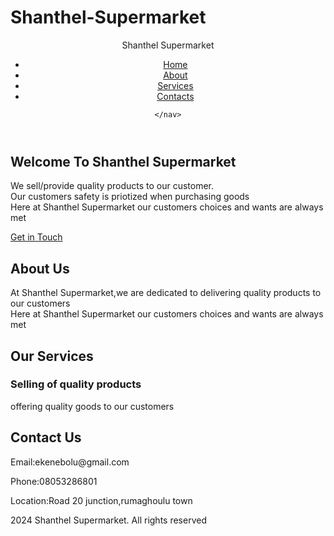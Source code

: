 # Shanthel-Supermarket
<html lang="en">
<head>
    <meta charset="UTF-8">
    <meta name="viewport" content="width=device-width, initial-scale=1.0">
    <title>Shanthel Supermarket</title>
    <link rel="stylesheet" href="style.css">
</head>
<body>
 <header>
    <nav class="navbar">
        <div class="logo">Shanthel Supermarket</div>
        <ul class="nav-links">
            <li><a href="#Home">Home</a></li>
            <li><a href="#about">About</a></li>
            <li><a href="#services">Services</a></li>
            <li><a href="#contacts">Contacts</a></li>
        </ul>

    </nav>
 </header> 
 <section id="Home" class="Hero">
    <h1>Welcome To Shanthel Supermarket</h1>
    <p>We sell/provide quality products to our customer. <br> Our customers safety is priotized when purchasing goods <br> Here at Shanthel Supermarket our customers choices and wants are always met</p>
    <a href="#contacts" class="btn">Get in Touch</a>
</section>  
<section id="about" class="about">
<h2>About Us</h2>
<p>At Shanthel Supermarket,we are dedicated to delivering quality products to our customers <br>Here at Shanthel Supermarket our customers choices and wants are always met</p>
</section>
<section id="Services" class="Services">
    <h2>Our Services</h2>
    <div class="service-cards">
        <div class="card">
            <h3>Selling of quality products</h3>
            <p>offering quality goods to our customers</p>
        </div>
    </div>
</section>
<section id="Contacts" class="Contacts">
    <h2>Contact Us</h2>
<p>Email:ekenebolu@gmail.com</p>
<p>Phone:08053286801</p>
<p>Location:Road 20 junction,rumaghoulu town</p>
</section>
<footer>
    <p>2024 Shanthel Supermarket. All rights reserved</p>
</footer>
</body>

</html>
